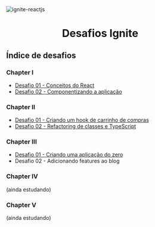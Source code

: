 <img alt="ignite-reactjs" title="ignite-reactjs" src="https://camo.githubusercontent.com/da00d1d0de49a4a6b5b64e5538ff21f8d41b686f10a18b158a7558d8b94462c8/68747470733a2f2f7265732e636c6f7564696e6172792e636f6d2f646c6f6164623262782f696d6167652f75706c6f61642f76313633353939343834352f30666638616338302d383032362d313165622d386564312d6538623737373634666263645f656c336674332e706e67">

<h1 align="center">
  Desafios Ignite
</h1>

## Índice de desafios

### Chapter I

- [Desafio 01 - Conceitos do React](https://github.com/marcos-moura97/reacjts-ignite-desafios/tree/main/desafio01-trilha-reactjs)
- [Desafio 02 - Componentizando a aplicação](https://github.com/marcos-moura97/reacjts-ignite-desafios/tree/main/desafio02-trilha-reactjs)

### Chapter II

- [Desafio 01 - Criando um hook de carrinho de compras](https://github.com/marcos-moura97/reacjts-ignite-desafios/tree/main/desafio03-trilha-reactjs)
- [Desafio 02 - Refactoring de classes e TypeScript](https://github.com/marcos-moura97/reacjts-ignite-desafios/tree/main/desafio04-trilha-reactjs)

### Chapter III

- [Desafio 01 - Criando uma aplicação do zero](https://github.com/marcos-moura97/reacjts-ignite-desafios/tree/main/desafio05-trilha-reactjs)
- Desafio 02 - Adicionando features ao blog

### Chapter IV

(ainda estudando)

### Chapter V

(ainda estudando)
